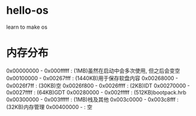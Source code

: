# hello-os
learn to make os

# 内存分布
0x00000000 - 0x000fffff : (1MB)虽然在启动中会多次使用, 但之后会变空
0x00100000 - 0x00267fff : (1440KB)用于保存软盘内容
0x00268000 - 0x0026f7ff : (30KB)空
0x0026f800 - 0x0026ffff : (2KB)IDT
0x00270000 - 0x0027ffff : (64KB)GDT
0x00280000 - 0x002fffff : (512KB)bootpack.hrb
0x00300000 - 0x003fffff : (1MB)栈及其他
    0x003c0000 - 0x003c8fff : (32KB)内存管理
0x00400000 -            : 空
